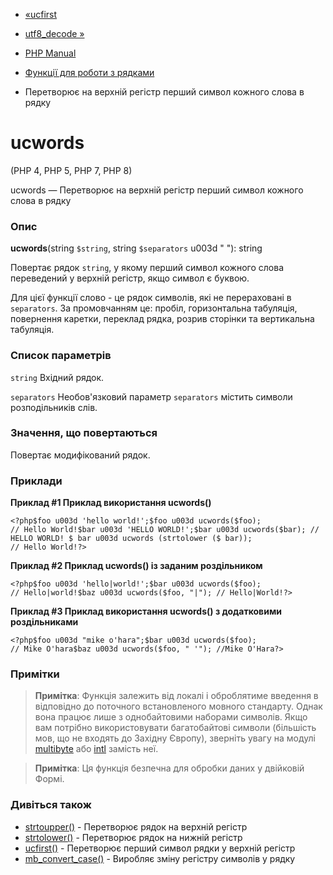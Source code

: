 - [«ucfirst](function.ucfirst.md)
- [utf8_decode »](function.utf8-decode.md)

- [PHP Manual](index.md)
- [Функції для роботи з рядками](ref.strings.md)
- Перетворює на верхній регістр перший символ кожного слова в рядку

# ucwords

(PHP 4, PHP 5, PHP 7, PHP 8)

ucwords — Перетворює на верхній регістр перший символ кожного слова в
рядку

### Опис

**ucwords**(string `$string`, string `$separators` u003d "
"):
string

Повертає рядок `string`, у якому перший символ кожного слова
переведений у верхній регістр, якщо символ є буквою.

Для цієї функції слово - це рядок символів, які не перераховані в
`separators`. За промовчанням це: пробіл, горизонтальна табуляція,
повернення каретки, переклад рядка, розрив сторінки та вертикальна
табуляція.

### Список параметрів

`string`
Вхідний рядок.

`separators`
Необов'язковий параметр `separators` містить символи розподільників слів.

### Значення, що повертаються

Повертає модифікований рядок.

### Приклади

**Приклад #1 Приклад використання **ucwords()****

` <?php$foo u003d 'hello world!';$foo u003d ucwords($foo); // Hello World!$bar u003d 'HELLO WORLD!';$bar u003d ucwords($bar); // HELLO WORLD! $ bar u003d ucwords (strtolower ($ bar)); // Hello World!?> `

**Приклад #2 Приклад **ucwords()** із заданим роздільником**

` <?php$foo u003d 'hello|world!';$bar u003d ucwords($foo); // Hello|world!$baz u003d ucwords($foo, "|"); // Hello|World!?> `

**Приклад #3 Приклад використання **ucwords()** з додатковими
роздільниками**

` <?php$foo u003d "mike o'hara";$bar u003d ucwords($foo); // Mike O'hara$baz u003d ucwords($foo, "
'"); //Mike O'Hara?> `

### Примітки

> **Примітка**: Функція залежить від локалі і оброблятиме введення в
> відповідно до поточного встановленого мовного стандарту. Однак вона
> працює лише з однобайтовими наборами символів. Якщо вам потрібно
> використовувати багатобайтові символи (більшість мов, що не входять до
> Західну Європу), зверніть увагу на модулі
> [multibyte](book.mbstring.md) або [intl](book.intl.md) замість неї.

> **Примітка**: Ця функція безпечна для обробки даних у двійковій
> Формі.

### Дивіться також

- [strtoupper()](function.strtoupper.md) - Перетворює рядок на
верхній регістр
- [strtolower()](function.strtolower.md) - Перетворює рядок на
нижній регістр
- [ucfirst()](function.ucfirst.md) - Перетворює перший символ
рядки у верхній регістр
- [mb_convert_case()](function.mb-convert-case.md) - Виробляє
зміну регістру символів у рядку
